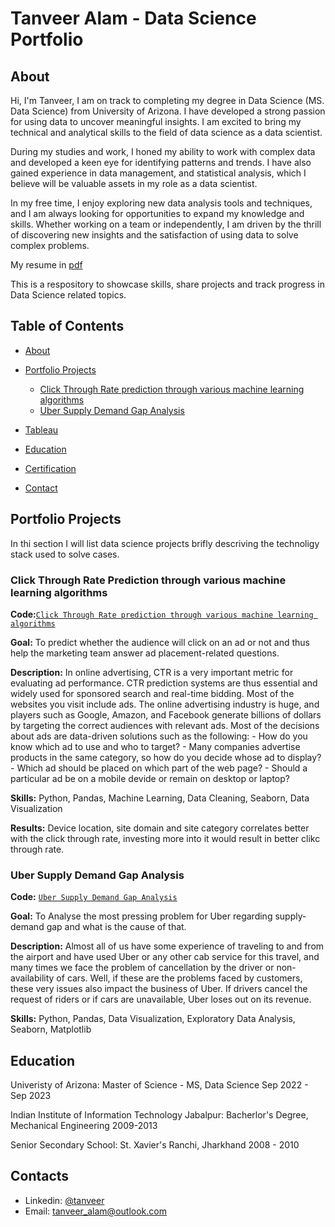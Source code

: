 # Tanveer Alam - Data Science Portfolio
## About
Hi, I'm Tanveer, I am on track to completing my degree in Data Science (MS. Data Science) from University of Arizona. I have developed a strong passion for using data to uncover meaningful insights. I am excited to bring my technical and analytical skills to the field of data science as a data scientist.

During my studies and work, I honed my ability to work with complex data and developed a keen eye for identifying patterns and trends. I have also gained experience in data management, and statistical analysis, which I believe will be valuable assets in my role as a data scientist.

In my free time, I enjoy exploring new data analysis tools and techniques, and I am always looking for opportunities to expand my knowledge and skills. Whether working on a team or independently, I am driven by the thrill of discovering new insights and the satisfaction of using data to solve complex problems.

My resume in [pdf](https://github.com/tanvcodes/Data-Analysis-Portfolio/blob/main/Tanveer_Resume.pdf)

This is a respository to showcase skills, share projects and track progress in Data Science related topics.

## Table of Contents
- [About](https://github.com/tanvcodes/Data-Analysis-Portfolio/blob/main/README.md#about)
- [Portfolio Projects](https://github.com/tanvcodes/Data-Analysis-Portfolio/blob/main/README.md#Portfolio-Projects)
    - [Click Through Rate prediction through various machine learning algorithms](https://github.com/tanvcodes/Data-Analysis-Portfolio/blob/main/README.md#Click-Through-Rate-Prediction-through-various-machine-learning-algorithms)
    - [Uber Supply Demand Gap Analysis](https://github.com/tanvcodes/Data-Analysis-Portfolio/blob/main/README.md#Uber-Supply-Demand-Gap-Analysis)
- [Tableau](https://public.tableau.com/app/profile/tanveer.alam)

- [Education](https://github.com/tanvcodes/Data-Analysis-Portfolio/blob/main/README.md#Education)
- [Certification](https://github.com/tanvcodes/Data-Analysis-Portfolio/blob/main/README.md#Certification)
- [Contact](https://github.com/tanvcodes/Data-Analysis-Portfolio/blob/main/README.md#Contact)

## Portfolio Projects
In thi section I will list data science projects brifly descriving the technoligy stack used to solve cases.

### Click Through Rate Prediction through various machine learning algorithms
**Code:**[`Click Through Rate prediction through various machine learning algorithms`](https://github.com/tanvcodes/PortfolioProjects/blob/main/CTR_Prediction.ipynb)

**Goal:** To predict whether the audience will click on an ad or not and thus help the marketing team answer ad placement-related questions.

**Description:** In online advertising, CTR is a very important metric for evaluating ad performance. CTR prediction systems are thus essential and widely used for sponsored search and real-time bidding.
  Most of the websites you visit include ads. The online advertising industry is huge, and players such as Google, Amazon, and Facebook generate billions of dollars by targeting the correct audiences with relevant ads. Most of the decisions about ads are data-driven solutions such as the following: 
      - How do you know which ad to use and who to target?
      - Many companies advertise products in the same category, so how do you decide whose ad to display?
      - Which ad should be placed on which part of the web page?
      - Should a particular ad be on a mobile devide or remain on desktop or laptop?
    
**Skills:** Python, Pandas, Machine Learning, Data Cleaning, Seaborn, Data Visualization

**Results:** Device location, site domain and site category correlates better with the click through rate, investing more into it would result in better clikc through rate.

### Uber Supply Demand Gap Analysis
**Code:** [`Uber Supply Demand Gap Analysis`](https://github.com/tanvcodes/PortfolioProjects/blob/main/Uber%20Supply%20Demand%20Gap.ipynb)

**Goal:** To Analyse the most pressing problem for Uber regarding supply-demand gap and what is the cause of that.

**Description:** Almost all of us have some experience of traveling to and from the airport and have used Uber or any other cab service for this travel, and many times we face the problem of cancellation by the driver or non-availability of cars.
Well, if these are the problems faced by customers, these very issues also impact the business of Uber. If drivers cancel the request of riders or if cars are unavailable, Uber loses out on its revenue.

**Skills:** Python, Pandas, Data Visualization, Exploratory Data Analysis, Seaborn, Matplotlib

## Education
Univeristy of Arizona:
Master of Science - MS, Data Science
Sep 2022 - Sep 2023

Indian Institute of Information Technology Jabalpur:
Bacherlor's Degree, Mechanical Engineering
2009-2013

Senior Secondary School:
St. Xavier's Ranchi, Jharkhand
2008 - 2010

## Contacts
- Linkedin: [@tanveer](https://www.linkedin.com/in/tanveer-alam-a827161a/)
- Email: tanveer_alam@outlook.com

